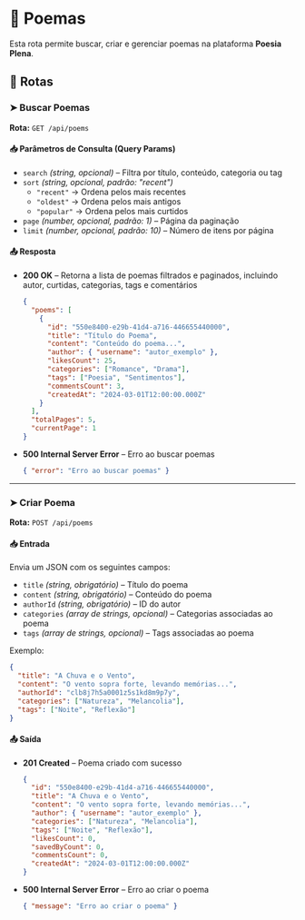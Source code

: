 # 📜 Poemas  

Esta rota permite buscar, criar e gerenciar poemas na plataforma **Poesia Plena**.  

## 📌 Rotas  

### ➤ Buscar Poemas  
**Rota:** `GET /api/poems`  

#### 📥 Parâmetros de Consulta (Query Params)  
- `search` _(string, opcional)_ – Filtra por título, conteúdo, categoria ou tag  
- `sort` _(string, opcional, padrão: "recent")_  
  - `"recent"` → Ordena pelos mais recentes  
  - `"oldest"` → Ordena pelos mais antigos  
  - `"popular"` → Ordena pelos mais curtidos  
- `page` _(number, opcional, padrão: 1)_ – Página da paginação  
- `limit` _(number, opcional, padrão: 10)_ – Número de itens por página  

#### 📤 Resposta  
- **200 OK** – Retorna a lista de poemas filtrados e paginados, incluindo autor, curtidas, categorias, tags e comentários  
  ```json
  {
    "poems": [
      {
        "id": "550e8400-e29b-41d4-a716-446655440000",
        "title": "Título do Poema",
        "content": "Conteúdo do poema...",
        "author": { "username": "autor_exemplo" },
        "likesCount": 25,
        "categories": ["Romance", "Drama"],
        "tags": ["Poesia", "Sentimentos"],
        "commentsCount": 3,
        "createdAt": "2024-03-01T12:00:00.000Z"
      }
    ],
    "totalPages": 5,
    "currentPage": 1
  }
  ```
- **500 Internal Server Error** – Erro ao buscar poemas  
  ```json
  { "error": "Erro ao buscar poemas" }
  ```

---

### ➤ Criar Poema  
**Rota:** `POST /api/poems`  

#### 📥 Entrada  
Envia um JSON com os seguintes campos:  
- `title` _(string, obrigatório)_ – Título do poema  
- `content` _(string, obrigatório)_ – Conteúdo do poema  
- `authorId` _(string, obrigatório)_ – ID do autor  
- `categories` _(array de strings, opcional)_ – Categorias associadas ao poema  
- `tags` _(array de strings, opcional)_ – Tags associadas ao poema  

Exemplo:  
```json
{
  "title": "A Chuva e o Vento",
  "content": "O vento sopra forte, levando memórias...",
  "authorId": "clb8j7h5a0001z5s1kd8m9p7y",
  "categories": ["Natureza", "Melancolia"],
  "tags": ["Noite", "Reflexão"]
}
```

#### 📤 Saída  
- **201 Created** – Poema criado com sucesso  
  ```json
  {
    "id": "550e8400-e29b-41d4-a716-446655440000",
    "title": "A Chuva e o Vento",
    "content": "O vento sopra forte, levando memórias...",
    "author": { "username": "autor_exemplo" },
    "categories": ["Natureza", "Melancolia"],
    "tags": ["Noite", "Reflexão"],
    "likesCount": 0,
    "savedByCount": 0,
    "commentsCount": 0,
    "createdAt": "2024-03-01T12:00:00.000Z"
  }
  ```
- **500 Internal Server Error** – Erro ao criar o poema  
  ```json
  { "message": "Erro ao criar o poema" }
  ```